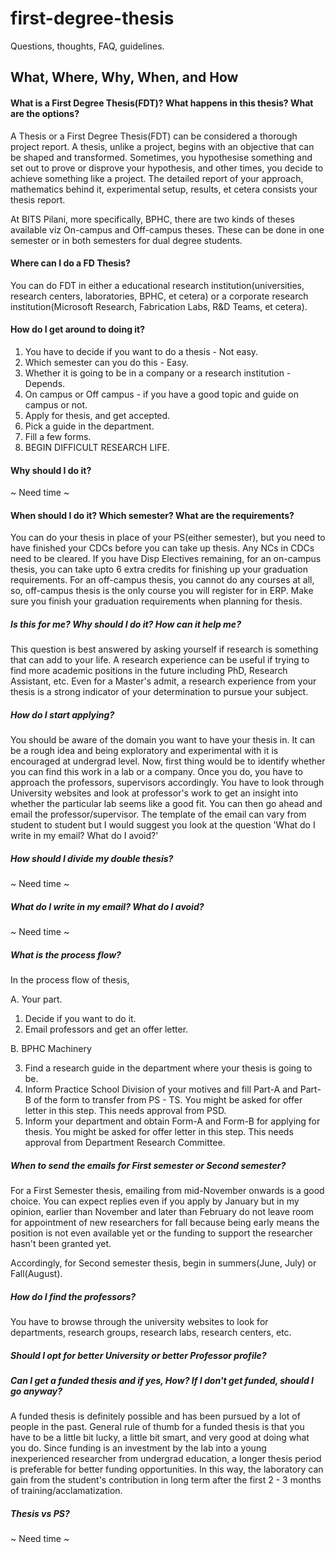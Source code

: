 # first-degree-thesis
Questions, thoughts, FAQ, guidelines.

## What, Where, Why, When, and How

#### What is a First Degree Thesis(FDT)? What happens in this thesis? What are the options? 

A Thesis or a First Degree Thesis(FDT) can be considered a thorough project report. A thesis, unlike a project, begins with an objective that can be shaped and transformed.
Sometimes, you hypothesise something and set out to prove or disprove your hypothesis, and other times, you decide to achieve something like a project. The detailed report of your approach, mathematics behind it, experimental setup, results, et cetera consists your thesis report.

At BITS Pilani, more specifically, BPHC, there are two kinds of theses available viz On-campus and Off-campus theses. These can be done in one semester or in both semesters for dual degree students.


#### Where can I do a FD Thesis? 

You can do FDT in either a educational research institution(universities, research centers, laboratories, BPHC, et cetera) or a corporate research institution(Microsoft Research, Fabrication Labs, R&D Teams, et cetera).


#### How do I get around to doing it? 

1. You have to decide if you want to do a thesis - Not easy.
2. Which semester can you do this - Easy.
3. Whether it is going to be in a company or a research institution - Depends.
4. On campus or Off campus - if you have a good topic and guide on campus or not.
5. Apply for thesis, and get accepted.
6. Pick a guide in the department.
7. Fill a few forms. 
8. BEGIN DIFFICULT RESEARCH LIFE.

#### Why should I do it?

~ Need time ~



#### When should I do it? Which semester? What are the requirements? 

You can do your thesis in place of your PS(either semester), but you need to have finished your CDCs before you can take up thesis. Any NCs in CDCs need to be cleared. If you have Disp Electives remaining, for an on-campus thesis, you can take upto 6 extra credits for finishing up your graduation requirements. For an off-campus thesis, you cannot do any courses at all, so, off-campus thesis is the only course you will register for in ERP. Make sure you finish your graduation requirements when planning for thesis.



##### Is this for me? Why should I do it? How can it help me? 

This question is best answered by asking yourself if research is something that can add to your life. A research experience can be useful if trying to find more academic positions in the future including PhD, Research Assistant, etc. Even for a Master's admit, a research experience from your thesis is a strong indicator of your determination to pursue your subject.

##### How do I start applying? 

You should be aware of the domain you want to have your thesis in. It can be a rough idea and being exploratory and experimental with it is encouraged at undergrad level. Now, first thing would be to identify whether you can find this work in a lab or a company. Once you do, you have to approach the professors, supervisors accordingly. You have to look through University websites and look at professor's work to get an insight into whether the particular lab seems like a good fit. You can then go ahead and email the professor/supervisor. The template of the email can vary from student to student but I would suggest you look at the question 'What do I write in my email? What do I avoid?'


##### How should I divide my double thesis?

~ Need time ~

##### What do I write in my email? What do I avoid?  

~ Need time ~

##### What is the process flow? 

In the process flow of thesis, 

A. Your part.

1. Decide if you want to do it.
2. Email professors and get an offer letter. 

B. BPHC Machinery

3. Find a research guide in the department where your thesis is going to be.
4. Inform Practice School Division of your motives and fill Part-A and Part-B of the form to transfer from PS - TS. You might be asked for offer letter in this step. This needs approval from PSD.
5. Inform your department and obtain Form-A and Form-B for applying for thesis. You might be asked for offer letter in this step. This needs approval from Department Research Committee. 

##### When to send the emails for First semester or Second semester? 

For a First Semester thesis, emailing from mid-November onwards is a good choice. You can expect replies even if you apply by January but in my opinion, earlier than November and later than February do not leave room for appointment of new researchers for fall because being early means the position is not even available yet or the funding to support the researcher hasn't been granted yet. 

Accordingly, for Second semester thesis, begin in summers(June, July) or Fall(August).

##### How do I find the professors?

You have to browse through the university websites to look for departments, research groups, research labs, research centers, etc. 

##### Should I opt for better University or better Professor profile?

##### Can I get a funded thesis and if yes, How? If I don't get funded, should I go anyway?

A funded thesis is definitely possible and has been pursued by a lot of people in the past. General rule of thumb for a funded thesis is that you have to be a little bit lucky, a little bit smart, and very good at doing what you do. Since funding is an investment by the lab into a young inexperienced researcher from undergrad education, a longer thesis period is preferable for better funding opportunities. In this way, the laboratory can gain from the student's contribution in long term after the first 2 - 3 months of training/acclamatization. 

##### Thesis vs PS?

~ Need time ~


